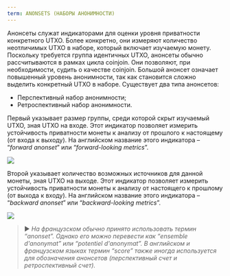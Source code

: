 ```yaml
---
term: ANONSETS (НАБОРЫ АНОНИМНОСТИ)
---
```


Анонсеты служат индикаторами для оценки уровня приватности конкретного UTXO. Более конкретно, они измеряют количество неотличимых UTXO в наборе, который включает изучаемую монету. Поскольку требуется группа идентичных UTXO, анонсеты обычно рассчитываются в рамках цикла coinjoin. Они позволяют, при необходимости, судить о качестве coinjoin. Большой анонсет означает повышенный уровень анонимности, так как становится сложно выделить конкретный UTXO в наборе. Существует два типа анонсетов:
* Перспективный набор анонимности;
* Ретроспективный набор анонимности.

Первый указывает размер группы, среди которой скрыт изучаемый UTXO, зная UTXO на входе. Этот индикатор позволяет измерить устойчивость приватности монеты к анализу от прошлого к настоящему (от входа к выходу). На английском название этого индикатора – “*forward anonset*” или “*forward-looking metrics*”.

![](../../dictionnaire/assets/39.png)

Второй указывает количество возможных источников для данной монеты, зная UTXO на выходе. Этот индикатор позволяет измерить устойчивость приватности монеты к анализу от настоящего к прошлому (от выхода к входу). На английском название этого индикатора – “*backward anonset*” или “*backward-looking metrics*”.

![](../../dictionnaire/assets/40.png)

> ► *На французском обычно принято использовать термин “anonset”. Однако его можно перевести как “ensemble d'anonymat” или “potentiel d'anonymat”. В английском и французском языках термин “score” также иногда используется для обозначения анонсетов (перспективный счет и ретроспективный счет).*